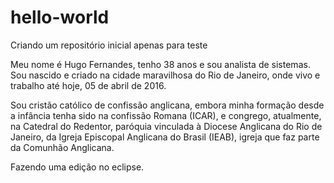 # hello-world
Criando um repositório inicial apenas para teste

Meu nome é Hugo Fernandes, tenho 38 anos e sou analista de sistemas. Sou nascido e criado na cidade maravilhosa do Rio de Janeiro, onde vivo e trabalho até hoje, 05 de abril de 2016.

Sou cristão católico de confissão anglicana, embora minha formação desde a infância tenha sido na confissão Romana (ICAR), e congrego, atualmente, na Catedral do Redentor, paróquia vinculada à Diocese Anglicana do Rio de Janeiro, da Igreja Episcopal Anglicana do Brasil (IEAB), igreja que faz parte da Comunhão Anglicana.

Fazendo uma edição no eclipse.
